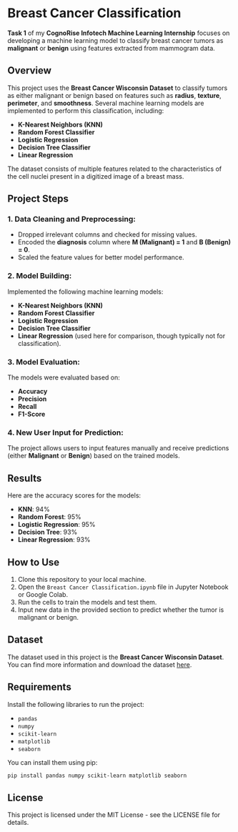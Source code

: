 # Breast Cancer Classification

**Task 1** of my **CognoRise Infotech Machine Learning Internship** focuses on developing a machine learning model to classify breast cancer tumors as **malignant** or **benign** using features extracted from mammogram data.

## Overview
This project uses the **Breast Cancer Wisconsin Dataset** to classify tumors as either malignant or benign based on features such as **radius**, **texture**, **perimeter**, and **smoothness**. Several machine learning models are implemented to perform this classification, including:
- **K-Nearest Neighbors (KNN)**
- **Random Forest Classifier**
- **Logistic Regression**
- **Decision Tree Classifier**
- **Linear Regression**

The dataset consists of multiple features related to the characteristics of the cell nuclei present in a digitized image of a breast mass.

## Project Steps

### 1. Data Cleaning and Preprocessing:
- Dropped irrelevant columns and checked for missing values.
- Encoded the **diagnosis** column where **M (Malignant) = 1** and **B (Benign) = 0**.
- Scaled the feature values for better model performance.

### 2. Model Building:
Implemented the following machine learning models:
- **K-Nearest Neighbors (KNN)**
- **Random Forest Classifier**
- **Logistic Regression**
- **Decision Tree Classifier**
- **Linear Regression** (used here for comparison, though typically not for classification).

### 3. Model Evaluation:
The models were evaluated based on:
- **Accuracy**
- **Precision**
- **Recall**
- **F1-Score**

### 4. New User Input for Prediction:
The project allows users to input features manually and receive predictions (either **Malignant** or **Benign**) based on the trained models.

## Results
Here are the accuracy scores for the models:
- **KNN**: 94%
- **Random Forest**: 95%
- **Logistic Regression**: 95%
- **Decision Tree**: 93%
- **Linear Regression**: 93%

## How to Use
1. Clone this repository to your local machine.
2. Open the `Breast Cancer Classification.ipynb` file in Jupyter Notebook or Google Colab.
3. Run the cells to train the models and test them.
4. Input new data in the provided section to predict whether the tumor is malignant or benign.

## Dataset
The dataset used in this project is the **Breast Cancer Wisconsin Dataset**. You can find more information and download the dataset [here](https://www.kaggle.com/uciml/breast-cancer-wisconsin-data).

## Requirements
Install the following libraries to run the project:
- `pandas`
- `numpy`
- `scikit-learn`
- `matplotlib`
- `seaborn`

You can install them using pip:
```bash
pip install pandas numpy scikit-learn matplotlib seaborn
```

## License
This project is licensed under the MIT License - see the LICENSE file for details.
